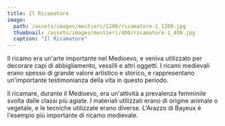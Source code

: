 ```yaml
---
title: Il Ricamatore
image: 
  path: /assets/images/mestieri/1200/ricamatore-1_1200.jpg
  thumbnail: /assets/images/mestieri/400/ricamatore-1_400.jpg
  caption: "Il Ricamatore"
---
```



Il ricamo era un'arte importante nel Medioevo, e veniva utilizzato per decorare capi di abbigliamento, vessilli e altri oggetti. I ricami medievali erano spesso di grande valore artistico e storico, e rappresentano un'importante testimonianza della vita in questo periodo.

<!-- more -->

Il ricamare, durante il Medioevo, era un'attività a prevalenza femminile svolta dalle classi più agiate. I materiali utilizzati erano di origine animale o vegetale, e le tecniche utilizzate erano diverse. L'Arazzo di Bayeux è l'esempio più importante di ricamo medievale.
